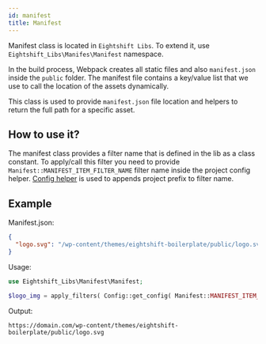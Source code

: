 ```yaml
---
id: manifest
title: Manifest
---
```


Manifest class is located in `Eightshift Libs`. To extend it, use `Eightshift_Libs\Manifes\Manifest` namespace.

In the build process, Webpack creates all static files and also `manifest.json` inside the `public` folder. The manifest file contains a key/value list that we use to call the location of the assets dynamically.

This class is used to provide `manifest.json` file location and helpers to return the full path for a specific asset.

## How to use it?

The manifest class provides a filter name that is defined in the lib as a class constant. To apply/call this filter you need to provide `Manifest::MANIFEST_ITEM_FILTER_NAME` filter name inside the project config helper. [Config helper](config) is used to appends project prefix to filter name.

## Example
Manifest.json:
```json
{
  "logo.svg": "/wp-content/themes/eightshift-boilerplate/public/logo.svg"
}
```

Usage:
```php
use Eightshift_Libs\Manifest\Manifest;

$logo_img = apply_filters( Config::get_config( Manifest::MANIFEST_ITEM_FILTER_NAME ), 'logo.svg' );
```

Output:
```
https://domain.com/wp-content/themes/eightshift-boilerplate/public/logo.svg
```
